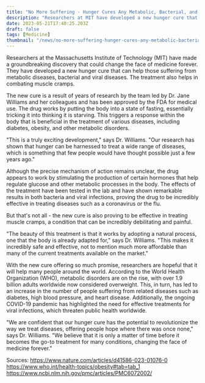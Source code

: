 ```yaml
---
title: "No More Suffering - Hunger Cures Any Metabolic, Bacterial, and Viral Diseases; Don't Give Up to Cramps"
description: "Researchers at MIT have developed a new hunger cure that can help those suffering from metabolic diseases, bacterial and viral diseases, and even muscle cramps."
date: 2023-05-21T17:40:25.203Z
draft: false
tags: [Medicine]
thumbnail: "/news/no-more-suffering-hunger-cures-any-metabolic-bacterial-and-viral-diseases-dont-give-up-to-cramps/thumb.png"
---
```


Researchers at the Massachusetts Institute of Technology (MIT) have made a groundbreaking discovery that could change the face of medicine forever. They have developed a new hunger cure that can help those suffering from metabolic diseases, bacterial and viral diseases. The treatment also helps in combating muscle cramps.

The new cure is a result of years of research by the team led by Dr. Jane Williams and her colleagues and has been approved by the FDA for medical use. The drug works by putting the body into a state of fasting, essentially tricking it into thinking it is starving. This triggers a response within the body that is beneficial in the treatment of various diseases, including diabetes, obesity, and other metabolic disorders.

"This is a truly exciting development," says Dr. Williams. "Our research has shown that hunger can be harnessed to treat a wide range of diseases, which is something that few people would have thought possible just a few years ago."

Although the precise mechanism of action remains unclear, the drug appears to work by stimulating the production of certain hormones that help regulate glucose and other metabolic processes in the body. The effects of the treatment have been tested in the lab and have shown remarkable results in both bacteria and viral infections, proving the drug to be incredibly effective in treating diseases such as a coronavirus or the flu.

But that's not all - the new cure is also proving to be effective in treating muscle cramps, a condition that can be incredibly debilitating and painful.

"The beauty of this treatment is that it works by adopting a natural process, one that the body is already adapted for," says Dr. Williams. "This makes it incredibly safe and effective, not to mention much more affordable than many of the current treatments available on the market."

With the new cure offering so much promise, researchers are hopeful that it will help many people around the world. According to the World Health Organization (WHO), metabolic disorders are on the rise, with over 1.9 billion adults worldwide now considered overweight. This, in turn, has led to an increase in the number of people suffering from related diseases such as diabetes, high blood pressure, and heart disease. Additionally, the ongoing COVID-19 pandemic has highlighted the need for effective treatments for viral infections, which threaten public health worldwide.

"We are confident that our hunger cure has the potential to revolutionize the way we treat diseases, offering people hope where there was once none," says Dr. Williams. "We believe that it is only a matter of time before it becomes the go-to treatment for many conditions, changing the face of medicine forever."

Sources:
https://www.nature.com/articles/d41586-023-01076-0
https://www.who.int/health-topics/obesity#tab=tab_1
https://www.ncbi.nlm.nih.gov/pmc/articles/PMC6072002/